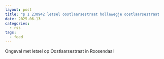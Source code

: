 ```yaml
---
layout: post
title: "p 1 230942 letsel oostlaarsestraat hollewegje oostlaarsestraat roosendaal"
date: 2025-06-13
categories: 
  - rss
tags: 
  - feed
---
```


Ongeval met letsel op Oostlaarsestraat in Roosendaal
